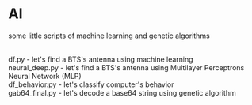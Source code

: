 # AI
some little scripts of machine learning and genetic algorithms <br><br>

df.py - let's find a BTS's antenna using machine learning<br>
neural_deep.py - let's find a BTS's antenna using Multilayer Perceptrons Neural Network (MLP)<br>
df_behavior.py - let's classify computer's behavior<br>
gab64_final.py - let's decode a base64 string using genetic algorithm<br>
